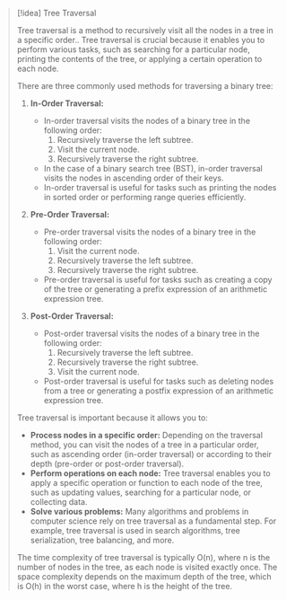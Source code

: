 > [!idea] Tree Traversal
> 
> Tree traversal is a method to recursively visit all the nodes in a tree in a specific order.. Tree traversal is crucial because it enables you to perform various tasks, such as searching for a particular node, printing the contents of the tree, or applying a certain operation to each node.
> 
> There are three commonly used methods for traversing a binary tree:
> 
> 1. **In-Order Traversal:**
>    - In-order traversal visits the nodes of a binary tree in the following order:
>      1. Recursively traverse the left subtree.
>      2. Visit the current node.
>      3. Recursively traverse the right subtree.
>    - In the case of a binary search tree (BST), in-order traversal visits the nodes in ascending order of their keys.
>    - In-order traversal is useful for tasks such as printing the nodes in sorted order or performing range queries efficiently.
> 
> 2. **Pre-Order Traversal:**
>    - Pre-order traversal visits the nodes of a binary tree in the following order:
>      1. Visit the current node.
>      2. Recursively traverse the left subtree.
>      3. Recursively traverse the right subtree.
>    - Pre-order traversal is useful for tasks such as creating a copy of the tree or generating a prefix expression of an arithmetic expression tree.
> 
> 3. **Post-Order Traversal:**
>    - Post-order traversal visits the nodes of a binary tree in the following order:
>      1. Recursively traverse the left subtree.
>      2. Recursively traverse the right subtree.
>      3. Visit the current node.
>    - Post-order traversal is useful for tasks such as deleting nodes from a tree or generating a postfix expression of an arithmetic expression tree.
> 
> Tree traversal is important because it allows you to:
> - **Process nodes in a specific order:** Depending on the traversal method, you can visit the nodes of a tree in a particular order, such as ascending order (in-order traversal) or according to their depth (pre-order or post-order traversal).
> - **Perform operations on each node:** Tree traversal enables you to apply a specific operation or function to each node of the tree, such as updating values, searching for a particular node, or collecting data.
> - **Solve various problems:** Many algorithms and problems in computer science rely on tree traversal as a fundamental step. For example, tree traversal is used in search algorithms, tree serialization, tree balancing, and more.
> 
> The time complexity of tree traversal is typically O(n), where n is the number of nodes in the tree, as each node is visited exactly once. The space complexity depends on the maximum depth of the tree, which is O(h) in the worst case, where h is the height of the tree.


